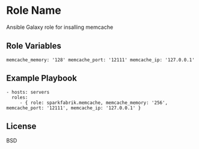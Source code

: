 Role Name
=========

Ansible Galaxy role for insalling memcache

Role Variables
--------------

`
memcache_memory: '128'
memcache_port: '12111'
memcache_ip: '127.0.0.1'
`

Example Playbook
----------------

    - hosts: servers
      roles:
         - { role: sparkfabrik.memcache, memcache_memory: '256', memcache_port: '12111', memcache_ip: '127.0.0.1' }

License
-------

BSD
